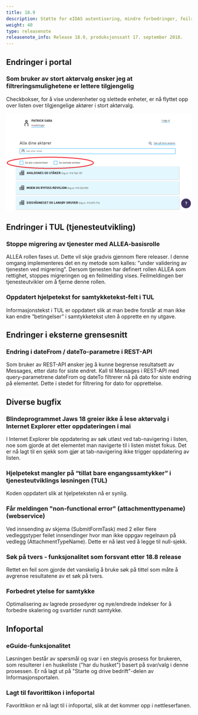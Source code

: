 ```yaml
---
title: 18.9
description: Støtte for eIDAS autentisering, mindre forbedringer, feilrettinger m.m.
weight: 40
type: releasenote
releasenote_info: Release 18.9, produksjonssatt 17. september 2018.
---
```


## Endringer i portal

### Som bruker av stort aktørvalg ønsker jeg at filtreringsmulighetene er lettere tilgjengelig

Checkbokser, for å vise underenheter og slettede enheter, er nå flyttet opp over listen over tilgjengelige aktører i stort aktørvalg.

![Bilde av filtreringsvalg](Aktorvalg2.png "Filtreringsvalg er nå øverst")

## Endringer i TUL (tjenesteutvikling)

### Stoppe migrering av tjenester med ALLEA-basisrolle

ALLEA rollen fases ut. Dette vil skje gradvis gjennom flere releaser. I denne omgang implementeres det en ny metode som kalles: "under validering av tjenesten ved migrering". Dersom tjenesten har definert rollen ALLEA som rettighet, stoppes migreringen og en feilmelding vises. Feilmeldingen ber tjenesteutvikler om å fjerne denne rollen.

### Oppdatert hjelpetekst for samtykketekst-felt i TUL

Informasjonstekst i TUL er oppdatert slik at man bedre forstår at man ikke kan endre “betingelser” i samtykketekst uten å opprette en ny utgave.

## Endringer i eksterne grensesnitt

### Endring i dateFrom / dateTo-parametre i REST-API

Som bruker av REST-API ønsker jeg å kunne begrense resultatsett av Messages, etter dato for siste endret. Kall til Messages i REST-API med query-parametrene dateFrom og dateTo filtrerer nå på dato for siste endring på elementet. Dette i stedet for filtrering for dato for opprettelse.

## Diverse bugfix

### Blindeprogrammet Jaws 18 greier ikke å lese aktørvalg i Internet Explorer etter oppdateringen i mai

I Internet Explorer ble oppdatering av søk utløst ved tab-navigering i listen, noe som gjorde at det elementet man navigerte til i listen mistet fokus. Det er nå lagt til en sjekk som gjør at tab-navigering ikke trigger oppdatering av listen.

### Hjelpetekst mangler på “tillat bare engangssamtykker” i tjenesteutviklings løsningen (TUL)

Koden oppdatert slik at hjelpeteksten nå er synlig.

### Får meldingen "non-functional error" (attachmenttypename) (webservice)

Ved innsending av skjema (SubmitFormTask) med 2 eller flere vedleggstyper feilet innsendinger hvor man ikke oppgav regelnavn på vedlegg (AttachmentTypeName). Dette er nå løst ved å legge til null-sjekk.

### Søk på tvers - funksjonalitet som forsvant etter 18.8 release

Rettet en feil som gjorde det vanskelig å bruke søk på tittel som måte å avgrense resultatene av et søk på tvers.

### Forbedret ytelse for samtykke

Optimalisering av lagrede prosedyrer og nye/endrede indekser for å forbedre skalering og svartider rundt samtykke.

## Infoportal

### eGuide-funksjonalitet

Løsningen består av spørsmål og svar i en stegvis prosess for brukeren, som resulterer i en huskeliste ("har du husket") basert på svar/valg i denne prosessen. Er nå lagt ut på "Starte og drive bedrift"-delen av Informasjonsportalen.

### Lagt til favorittikon i infoportal

Favorittikon er nå lagt til i infoportal, slik at det kommer opp i nettleserfanen.

